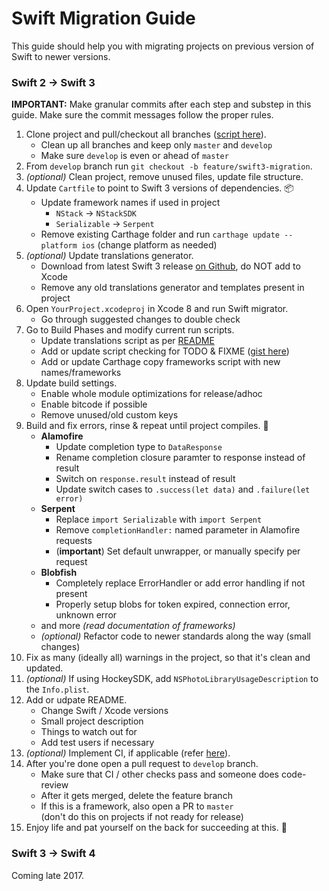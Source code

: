 # Swift Migration Guide

This guide should help you with migrating projects on previous version of Swift to newer versions.

### Swift 2 → Swift 3

**IMPORTANT:** Make granular commits after each step and substep in this guide. Make sure the commit messages follow the proper rules.

1. Clone project and pull/checkout all branches ([script here](http://stackoverflow.com/a/21189710/1001803)).
    - Clean up all branches and keep only `master` and `develop`
    - Make sure `develop` is even or ahead of `master`
2. From `develop` branch run `git checkout -b feature/swift3-migration`.
3. *(optional)* Clean project, remove unused files, update file structure.
4. Update `Cartfile` to point to Swift 3 versions of dependencies. 📦 
    - Update framework names if used in project
        - `NStack` → `NStackSDK`
        - `Serializable` → `Serpent`
    - Remove existing Carthage folder and run `carthage update --platform ios` (change platform as needed)
5. *(optional)* Update translations generator.
    - Download from latest Swift 3 release [on Github](https://github.com/nodes-ios/nstack-translations-generator/releases), do NOT add to Xcode
    - Remove any old translations generator and templates present in project
6. Open `YourProject.xcodeproj` in Xcode 8 and run Swift migrator.
    - Go through suggested changes to double check
7. Go to Build Phases and modify current run scripts.
    - Update translations script as per [README](https://github.com/nodes-ios/nstack-translations-generator)
    - Add or update script checking for TODO & FIXME ([gist here](https://gist.github.com/nickskull/2df890a021ada999bda383b8413c9473))
    - Add or update Carthage copy frameworks script with new names/frameworks
8. Update build settings.
    - Enable whole module optimizations for release/adhoc
    - Enable bitcode if possible
    - Remove unused/old custom keys
9. Build and fix errors, rinse & repeat until project compiles. 😬
    - **Alamofire** 
	    - Update completion type to `DataResponse`
	    - Rename completion closure paramter to response instead of result
	    - Switch on `response.result` instead of result
	    - Update switch cases to `.success(let data)` and `.failure(let error)`
    - **Serpent**
	    - Replace `import Serializable` with `import Serpent`
	    - Remove `completionHandler:` named parameter in Alamofire requests
	    - (**important**) Set default unwrapper, or manually specify per request
    - **Blobfish**
	    - Completely replace ErrorHandler or add error handling if not present
	    - Properly setup blobs for token expired, connection error, unknown error
    - and more *(read documentation of frameworks)*
    - *(optional)* Refactor code to newer standards along the way (small changes)
10. Fix as many (ideally all) warnings in the project, so that it's clean and updated. 
11. *(optional)* If using HockeySDK, add `NSPhotoLibraryUsageDescription` to the `Info.plist`.
12. Add or udpate README.
    - Change Swift / Xcode versions
    - Small project description
    - Things to watch out for
    - Add test users if necessary 
13. *(optional)* Implement CI, if applicable (refer [here](playbook.md#Nodes-CI)).
14. After you're done open a pull request to `develop` branch.
	- Make sure that CI / other checks pass and someone does code-review
	- After it gets merged, delete the feature branch
	- If this is a framework, also open a PR to `master`  
	  (don't do this on projects if not ready for release)
15. Enjoy life and pat yourself on the back for succeeding at this. 🎉

### Swift 3 → Swift 4

Coming late 2017.